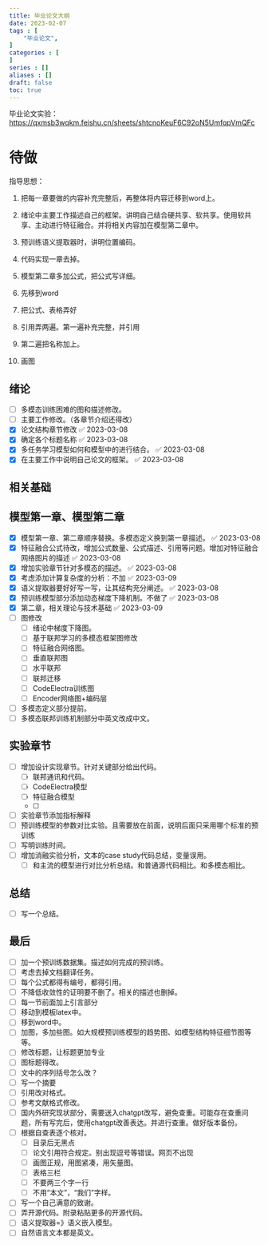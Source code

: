 ```yaml
---
title: 毕业论文大纲
date: 2023-02-07
tags : [
	"毕业论文",
]
categories : [
]
series : []
aliases : []
draft: false
toc: true
---
```




毕业论文实验： https://qxmsb3wqkm.feishu.cn/sheets/shtcnoKeuF6C92oN5UmfqpVmQFc



# 待做
指导思想：
1. 把每一章要做的内容补充完整后，再整体将内容迁移到word上。

1. 绪论中主要工作描述自己的框架。讲明自己结合硬共享、软共享。使用软共享、主动进行特征融合。并将相关内容加在模型第二章中。
2. 预训练语义提取器时，讲明位置编码。
3. 代码实现一章去掉。
4. 模型第二章多加公式，把公式写详细。

1. 先移到word
2. 把公式、表格弄好
3. 引用弄两遍。第一遍补充完整，并引用
4. 第二遍把名称加上。
5. 画图


## 绪论
- [ ] 多模态训练困难的图和描述修改。
- [ ] 主要工作修改。（各章节介绍还得改）
- [x] 论文结构章节修改 ✅ 2023-03-08
- [x] 确定各个标题名称 ✅ 2023-03-08
- [x] 多任务学习模型如何和模型中的进行结合。 ✅ 2023-03-08
- [x] 在主要工作中说明自己论文的框架。 ✅ 2023-03-08
## 相关基础
## 模型第一章、模型第二章
- [x] 模型第一章、第二章顺序替换。多模态定义换到第一章描述。 ✅ 2023-03-08
- [x] 特征融合公式待改，增加公式数量、公式描述、引用等问题。增加对特征融合网络图片的描述 ✅ 2023-03-08
- [x] 增加实验章节针对多模态的描述。 ✅ 2023-03-08
- [x] 考虑添加计算复杂度的分析：不加 ✅ 2023-03-09
- [x] 语义提取器要好好写一写，让其结构充分阐述。 ✅ 2023-03-08
- [x] 预训练模型部分添加动态梯度下降机制。不做了 ✅ 2023-03-08
- [x] 第二章，相关理论与技术基础 ✅ 2023-03-09
- [ ] 图修改
	- [ ] 绪论中梯度下降图。
	- [ ] 基于联邦学习的多模态框架图修改
	- [ ] 特征融合网络图。
	- [ ] 垂直联邦图
	- [ ] 水平联邦
	- [ ] 联邦迁移
	- [ ] CodeElectra训练图
	- [ ] Encoder网络图+编码层
- [ ] 多模态定义部分提前。
- [ ] 多模态联邦训练机制部分中英文改成中文。
## 实验章节
- [ ] 增加设计实现章节。针对关键部分给出代码。
	- [ ] 联邦通讯和代码。
	- [ ] CodeElectra模型
	- [ ] 特征融合模型
	- [ ] 
- [ ] 实验章节添加指标解释
- [ ] 预训练模型的参数对比实验。且需要放在前面，说明后面只采用哪个标准的预训练
- [ ] 写明训练时间。
- [ ] 增加消融实验分析，文本的case study代码总结，变量误用。
	- [ ] 和主流的模型进行对比分析总结。和普通源代码相比。和多模态相比。
## 总结
- [ ] 写一个总结。
## 最后
- [ ] 加一个预训练数据集。描述如何完成的预训练。
- [ ] 考虑去掉文档翻译任务。
- [ ] 每个公式都得有编号，都得引用。
- [ ] 不降低收敛性的证明要不删了。相关的描述也删掉。
- [ ] 每一节前面加上引言部分
- [ ] 移动到模板latex中。
- [ ] 移到word中。
- [ ] 加图，多加些图。如大规模预训练模型的趋势图、如模型结构特征细节图等等。
- [ ] 修改标题，让标题更加专业
- [ ] 图标题得改。
- [ ] 文中的序列括号怎么改？
- [ ] 写一个摘要
- [ ] 引用改对格式。
- [ ] 参考文献格式修改。
- [ ] 国内外研究现状部分，需要送入chatgpt改写，避免查重。可能存在查重问题，所有写完后，使用chatgpt改善表达。并进行查重。做好版本备份。
- [ ] 根据自查表逐个核对。
	- [ ] 目录后无黑点
	- [ ] 论文引用符合规定。别出现逗号等错误。网页不出现
	- [ ]  画图正规，用图紧凑，用矢量图。
	- [ ] 表格三栏
	- [ ] 不要两三个字一行
	- [ ] 不用“本文”，“我们”字样。
- [ ] 写一个自己满意的致谢。
- [ ] 弄开源代码。附录粘贴更多的开源代码。
- [ ] 语义提取器=》语义嵌入模型。
- [ ] 自然语言文本都是英文。
